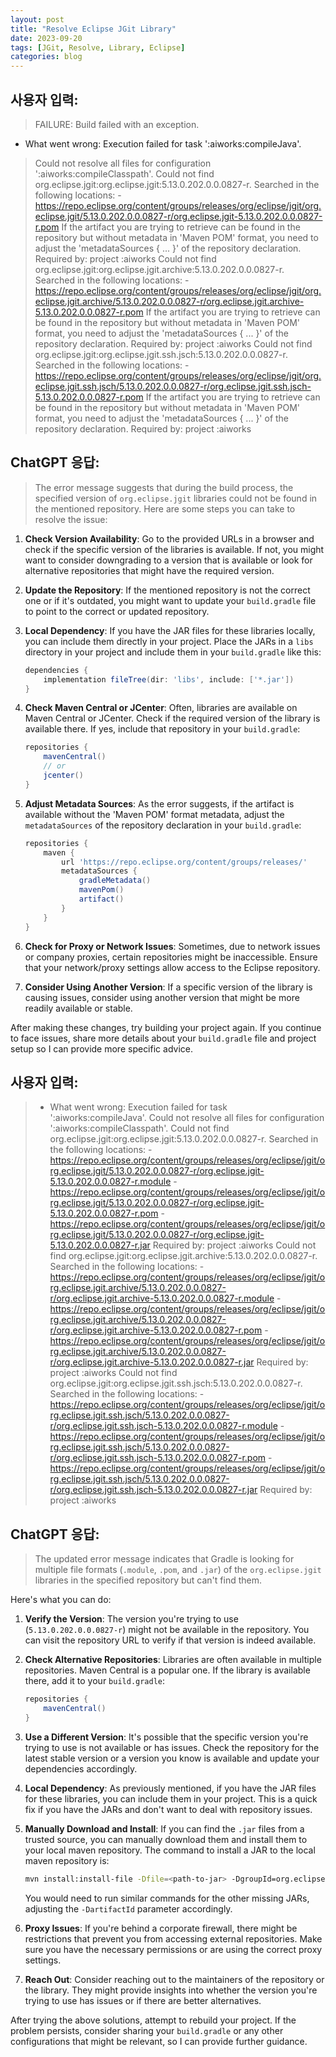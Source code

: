 ```yaml
---
layout: post
title: "Resolve Eclipse JGit Library"
date: 2023-09-20
tags: [JGit, Resolve, Library, Eclipse]
categories: blog
---
```


## 사용자 입력:
> FAILURE: Build failed with an exception.

* What went wrong:
Execution failed for task ':aiworks:compileJava'.
> Could not resolve all files for configuration ':aiworks:compileClasspath'.
   > Could not find org.eclipse.jgit:org.eclipse.jgit:5.13.0.202.0.0.0827-r.
     Searched in the following locations:
       - https://repo.eclipse.org/content/groups/releases/org/eclipse/jgit/org.eclipse.jgit/5.13.0.202.0.0.0827-r/org.eclipse.jgit-5.13.0.202.0.0.0827-r.pom
     If the artifact you are trying to retrieve can be found in the repository but without metadata in 'Maven POM' format, you need to adjust the 'metadataSources { ... }' of the repository declaration.
     Required by:
         project :aiworks
   > Could not find org.eclipse.jgit:org.eclipse.jgit.archive:5.13.0.202.0.0.0827-r.
     Searched in the following locations:
       - https://repo.eclipse.org/content/groups/releases/org/eclipse/jgit/org.eclipse.jgit.archive/5.13.0.202.0.0.0827-r/org.eclipse.jgit.archive-5.13.0.202.0.0.0827-r.pom
     If the artifact you are trying to retrieve can be found in the repository but without metadata in 'Maven POM' format, you need to adjust the 'metadataSources { ... }' of the repository declaration.
     Required by:
         project :aiworks
   > Could not find org.eclipse.jgit:org.eclipse.jgit.ssh.jsch:5.13.0.202.0.0.0827-r.
     Searched in the following locations:
       - https://repo.eclipse.org/content/groups/releases/org/eclipse/jgit/org.eclipse.jgit.ssh.jsch/5.13.0.202.0.0.0827-r/org.eclipse.jgit.ssh.jsch-5.13.0.202.0.0.0827-r.pom
     If the artifact you are trying to retrieve can be found in the repository but without metadata in 'Maven POM' format, you need to adjust the 'metadataSources { ... }' of the repository declaration.
     Required by:
         project :aiworks

## ChatGPT 응답:
> The error message suggests that during the build process, the specified version of `org.eclipse.jgit` libraries could not be found in the mentioned repository. Here are some steps you can take to resolve the issue:

1. **Check Version Availability**: Go to the provided URLs in a browser and check if the specific version of the libraries is available. If not, you might want to consider downgrading to a version that is available or look for alternative repositories that might have the required version.

2. **Update the Repository**: If the mentioned repository is not the correct one or if it's outdated, you might want to update your `build.gradle` file to point to the correct or updated repository.

3. **Local Dependency**: If you have the JAR files for these libraries locally, you can include them directly in your project. Place the JARs in a `libs` directory in your project and include them in your `build.gradle` like this:

   ```gradle
   dependencies {
       implementation fileTree(dir: 'libs', include: ['*.jar'])
   }
   ```

4. **Check Maven Central or JCenter**: Often, libraries are available on Maven Central or JCenter. Check if the required version of the library is available there. If yes, include that repository in your `build.gradle`:

   ```gradle
   repositories {
       mavenCentral()
       // or
       jcenter()
   }
   ```

5. **Adjust Metadata Sources**: As the error suggests, if the artifact is available without the 'Maven POM' format metadata, adjust the `metadataSources` of the repository declaration in your `build.gradle`:

   ```gradle
   repositories {
       maven {
           url 'https://repo.eclipse.org/content/groups/releases/'
           metadataSources {
               gradleMetadata()
               mavenPom()
               artifact()
           }
       }
   }
   ```

6. **Check for Proxy or Network Issues**: Sometimes, due to network issues or company proxies, certain repositories might be inaccessible. Ensure that your network/proxy settings allow access to the Eclipse repository.

7. **Consider Using Another Version**: If a specific version of the library is causing issues, consider using another version that might be more readily available or stable.

After making these changes, try building your project again. If you continue to face issues, share more details about your `build.gradle` file and project setup so I can provide more specific advice.

## 사용자 입력:
> * What went wrong:
Execution failed for task ':aiworks:compileJava'.
> Could not resolve all files for configuration ':aiworks:compileClasspath'.
   > Could not find org.eclipse.jgit:org.eclipse.jgit:5.13.0.202.0.0.0827-r.
     Searched in the following locations:
       - https://repo.eclipse.org/content/groups/releases/org/eclipse/jgit/org.eclipse.jgit/5.13.0.202.0.0.0827-r/org.eclipse.jgit-5.13.0.202.0.0.0827-r.module
       - https://repo.eclipse.org/content/groups/releases/org/eclipse/jgit/org.eclipse.jgit/5.13.0.202.0.0.0827-r/org.eclipse.jgit-5.13.0.202.0.0.0827-r.pom
       - https://repo.eclipse.org/content/groups/releases/org/eclipse/jgit/org.eclipse.jgit/5.13.0.202.0.0.0827-r/org.eclipse.jgit-5.13.0.202.0.0.0827-r.jar
     Required by:
         project :aiworks
   > Could not find org.eclipse.jgit:org.eclipse.jgit.archive:5.13.0.202.0.0.0827-r.
     Searched in the following locations:
       - https://repo.eclipse.org/content/groups/releases/org/eclipse/jgit/org.eclipse.jgit.archive/5.13.0.202.0.0.0827-r/org.eclipse.jgit.archive-5.13.0.202.0.0.0827-r.module
       - https://repo.eclipse.org/content/groups/releases/org/eclipse/jgit/org.eclipse.jgit.archive/5.13.0.202.0.0.0827-r/org.eclipse.jgit.archive-5.13.0.202.0.0.0827-r.pom
       - https://repo.eclipse.org/content/groups/releases/org/eclipse/jgit/org.eclipse.jgit.archive/5.13.0.202.0.0.0827-r/org.eclipse.jgit.archive-5.13.0.202.0.0.0827-r.jar
     Required by:
         project :aiworks
   > Could not find org.eclipse.jgit:org.eclipse.jgit.ssh.jsch:5.13.0.202.0.0.0827-r.
     Searched in the following locations:
       - https://repo.eclipse.org/content/groups/releases/org/eclipse/jgit/org.eclipse.jgit.ssh.jsch/5.13.0.202.0.0.0827-r/org.eclipse.jgit.ssh.jsch-5.13.0.202.0.0.0827-r.module
       - https://repo.eclipse.org/content/groups/releases/org/eclipse/jgit/org.eclipse.jgit.ssh.jsch/5.13.0.202.0.0.0827-r/org.eclipse.jgit.ssh.jsch-5.13.0.202.0.0.0827-r.pom
       - https://repo.eclipse.org/content/groups/releases/org/eclipse/jgit/org.eclipse.jgit.ssh.jsch/5.13.0.202.0.0.0827-r/org.eclipse.jgit.ssh.jsch-5.13.0.202.0.0.0827-r.jar
     Required by:
         project :aiworks

## ChatGPT 응답:
> The updated error message indicates that Gradle is looking for multiple file formats (`.module`, `.pom`, and `.jar`) of the `org.eclipse.jgit` libraries in the specified repository but can't find them.

Here's what you can do:

1. **Verify the Version**: The version you're trying to use (`5.13.0.202.0.0.0827-r`) might not be available in the repository. You can visit the repository URL to verify if that version is indeed available.

2. **Check Alternative Repositories**: Libraries are often available in multiple repositories. Maven Central is a popular one. If the library is available there, add it to your `build.gradle`:

   ```gradle
   repositories {
       mavenCentral()
   }
   ```

3. **Use a Different Version**: It's possible that the specific version you're trying to use is not available or has issues. Check the repository for the latest stable version or a version you know is available and update your dependencies accordingly.

4. **Local Dependency**: As previously mentioned, if you have the JAR files for these libraries, you can include them in your project. This is a quick fix if you have the JARs and don't want to deal with repository issues.

5. **Manually Download and Install**: If you can find the `.jar` files from a trusted source, you can manually download them and install them to your local maven repository. The command to install a JAR to the local maven repository is:

   ```bash
   mvn install:install-file -Dfile=<path-to-jar> -DgroupId=org.eclipse.jgit -DartifactId=org.eclipse.jgit -Dversion=5.13.0.202.0.0.0827-r -Dpackaging=jar
   ```

   You would need to run similar commands for the other missing JARs, adjusting the `-DartifactId` parameter accordingly.

6. **Proxy Issues**: If you're behind a corporate firewall, there might be restrictions that prevent you from accessing external repositories. Make sure you have the necessary permissions or are using the correct proxy settings.

7. **Reach Out**: Consider reaching out to the maintainers of the repository or the library. They might provide insights into whether the version you're trying to use has issues or if there are better alternatives.

After trying the above solutions, attempt to rebuild your project. If the problem persists, consider sharing your `build.gradle` or any other configurations that might be relevant, so I can provide further guidance.

